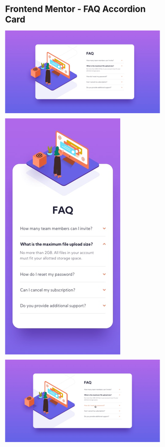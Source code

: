 # Frontend Mentor - FAQ Accordion Card

![Desktop Preview](./design/desktop-design.jpg)

![Mobile Preview](./design/mobile-design.jpg)

![Active States Preview](./design/active-states.jpg)
